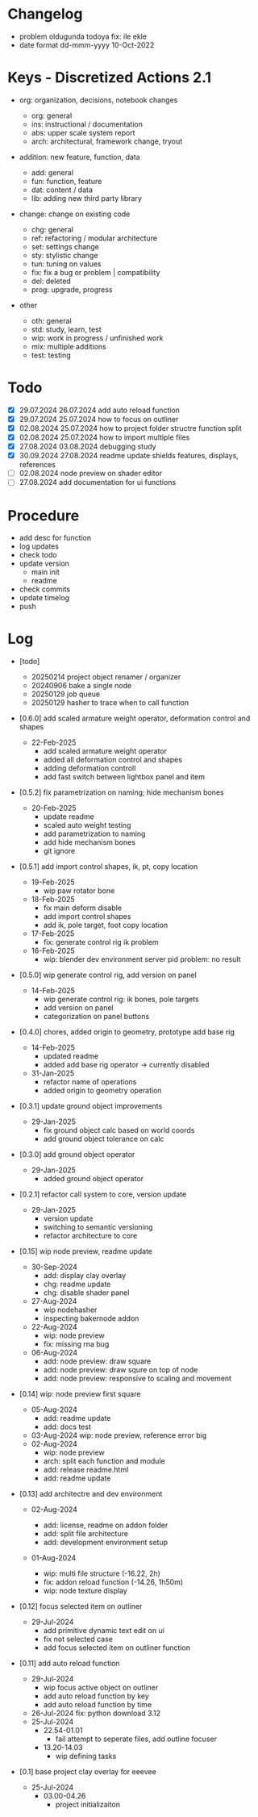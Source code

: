 # Changelog
- problem oldugunda todoya fix: ile ekle
- date format dd-mmm-yyyy 10-Oct-2022

# Keys - Discretized Actions 2.1
- org: organization, decisions, notebook changes
    - org: general
    - ins: instructional / documentation
    - abs: upper scale system report
    - arch: architectural, framework change, tryout

- addition: new feature, function, data
    - add: general
    - fun: function, feature
    - dat: content / data
    - lib: adding new third party library

- change: change on existing code
    - chg: general
    - ref: refactoring / modular architecture
    - set: settings change
    - sty: stylistic change
    - tun: tuning on values
    - fix: fix a bug or problem | compatibility
    - del: deleted
    - prog: upgrade, progress

- other
    - oth: general
    - std: study, learn, test
    - wip: work in progress / unfinished work
    - mix: multiple additions
    - test: testing

# Todo
- [x] 29.07.2024 26.07.2024 add auto reload function
- [x] 29.07.2024 25.07.2024 how to focus on outliner
- [x] 02.08.2024 25.07.2024 how to project folder structre function split
- [x] 02.08.2024 25.07.2024 how to import multiple files 
- [x] 27.08.2024 03.08.2024 debugging study
- [x] 30.09.2024 27.08.2024 readme update shields features, displays, references
- [ ] 02.08.2024 node preview on shader editor
- [ ] 27.08.2024 add documentation for ui functions

# Procedure
- add desc for function
- log updates
- check todo
- update version 
    - main init
    - readme
- check commits
- update timelog
- push


# Log 
- [todo]
    - 20250214 project object renamer / organizer 
    - 20240906 bake a single node
    - 20250129 job queue
    - 20250129 hasher to trace when to call function

- [0.6.0] add scaled armature weight operator, deformation control and shapes
    - 22-Feb-2025
        - add scaled armature weight operator
        - added all deformation control and shapes
        - adding deformation controll
        - add fast switch between lightbox panel and item

- [0.5.2] fix parametrization on naming; hide mechanism bones
    - 20-Feb-2025
        - update readme
        - scaled auto weight testing
        - add parametrization to naming
        - add hide mechanism bones
        - git ignore

- [0.5.1] add import control shapes, ik, pt, copy location
    - 19-Feb-2025
        - wip paw rotator bone
    - 18-Feb-2025
        - fix main deform disable
        - add import control shapes
        - add ik, pole target, foot copy location 
    - 17-Feb-2025
        - fix: generate control rig ik problem
    - 16-Feb-2025
        - wip: blender dev environment server pid problem: no result

- [0.5.0] wip generate control rig, add version on panel
    - 14-Feb-2025
        - wip generate control rig: ik bones, pole targets
        - add version on panel
        - categorization on panel buttons

- [0.4.0] chores, added origin to geometry, prototype add base rig
    - 14-Feb-2025
        - updated readme
        - added add base rig operator -> currently disabled
    - 31-Jan-2025 
        - refactor name of operations
        - added origin to geometry operation

- [0.3.1] update ground object improvements
    - 29-Jan-2025
        - fix ground object calc based on world coords
        - add ground object tolerance on calc

- [0.3.0] add ground object operator
    - 29-Jan-2025
        - added ground object operator

- [0.2.1] refactor call system to core, version update
    - 29-Jan-2025
        - version update
        - switching to semantic versioning
        - refactor architecture to core

- [0.15] wip node preview, readme update
    - 30-Sep-2024
        - add: display clay overlay
        - chg: readme update
        - chg: disable shader panel
    - 27-Aug-2024 
        - wip nodehasher
        - inspecting bakernode addon
    - 22-Aug-2024 
        - wip: node preview
        - fix: missing rna bug
    - 06-Aug-2024
        - add: node preview: draw square
        - add: node preview: draw squre on top of node
        - add: node preview: responsive to scaling and movement

- [0.14] wip: node preview first square
    - 05-Aug-2024 
        - add: readme update
        - add: docs test
    - 03-Aug-2024 wip: node preview, reference error big
    - 02-Aug-2024
        - wip: node preview
        - arch: split each function and module
        - add: release readme.html
        - add: readme update

- [0.13] add architectre and dev environment
    - 02-Aug-2024
        - add: license, readme on addon folder
        - add: split file architecture
        - add: development environment setup

    - 01-Aug-2024
        - wip: multi file structure  (-16.22, 2h)
        - fix: addon reload function (-14.26, 1h50m)
        - wip: node texture display

- [0.12] focus selected item on outliner
    - 29-Jul-2024
        - add primitive dynamic text edit on ui
        - fix not selected case 
        - add focus selected item on outliner function

- [0.11] add auto reload function
    - 29-Jul-2024
        - wip focus active object on outliner
        - add auto reload function by key
        - add auto reload function by time
    - 26-Jul-2024 fix: python download 3.12
    - 25-Jul-2024
        - 22.54-01.01
            - fail attempt to seperate files, add outline focuser
        - 13.20-14.03
            - wip defining tasks

- [0.1] base project clay overlay for eeevee
    - 25-Jul-2024
        - 03.00-04.26
            - project initializaiton

